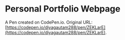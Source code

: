# Personal Portfolio Webpage

A Pen created on CodePen.io. Original URL: [https://codepen.io/diyagautam288/pen/ZEKLarE](https://codepen.io/diyagautam288/pen/ZEKLarE).


